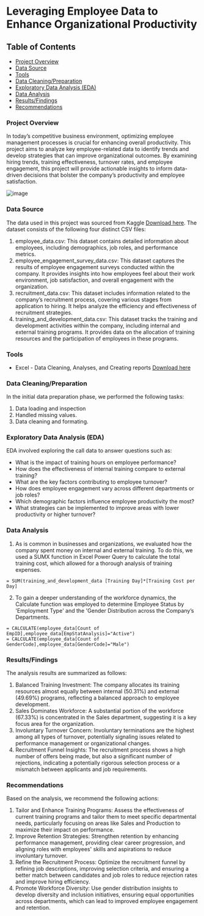 # Leveraging Employee Data to Enhance Organizational Productivity

## Table of Contents
- [Project Overview](#project-overview)
- [Data Source](#data-source)
- [Tools](#tools)
- [Data Cleaning/Preparation](#data-cleaningpreparation)
- [Exploratory Data Analysis (EDA)](#exploratory-data-analysis-eda)
- [Data Analysis](#data-analysis)
- [Results/Findings](#resultsfindings)
- [Recommendations](#recommendations)

### Project Overview
In today’s competitive business environment, optimizing employee management processes is crucial for enhancing overall productivity. This project aims to analyze key employee-related data to identify trends and develop strategies that can improve organizational outcomes. By examining hiring trends, training effectiveness, turnover rates, and employee engagement, this project will provide actionable insights to inform data-driven decisions that bolster the company’s productivity and employee satisfaction.

![image](https://github.com/user-attachments/assets/78325765-1607-4abe-81bc-3509074cff2a)

### Data Source
The data used in this project was sourced from Kaggle [Download here](https://www.kaggle.com/datasets/ravindrasinghrana/employeedataset). The dataset consists of the following four distinct CSV files:
1. employee_data.csv: This dataset contains detailed information about employees, including demographics, job roles, and performance metrics.
2. employee_engagement_survey_data.csv: This dataset captures the results of employee engagement surveys conducted within the company. It provides insights into how employees feel about their work environment, job satisfaction, and overall engagement with the organization.
3. recruitment_data.csv: This dataset includes information related to the company’s recruitment process, covering various stages from application to hiring. It helps analyze the efficiency and effectiveness of recruitment strategies.
4. training_and_development_data.csv: This dataset tracks the training and development activities within the company, including internal and external training programs. It provides data on the allocation of training resources and the participation of employees in these programs.

### Tools
 - Excel - Data Cleaning, Analyses, and Creating reports [Download here](https://microsoft.com)

### Data Cleaning/Preparation
In the initial data preparation phase, we performed the following tasks:
1. Data loading and inspection
2. Handled missing values.
3. Data cleaning and formating.

### Exploratory Data Analysis (EDA)
EDA involved exploring the call data to answer questions such as:
- What is the impact of training hours on employee performance?
- How does the effectiveness of internal training compare to external training?
- What are the key factors contributing to employee turnover?
- How does employee engagement vary across different departments or job roles?
- Which demographic factors influence employee productivity the most?
- What strategies can be implemented to improve areas with lower productivity or higher turnover?

### Data Analysis
1. As is common in businesses and organizations, we evaluated how the company spent money on internal and external training. To do this, we used a SUMX function in Excel Power Query to calculate the total training cost, which allowed for a thorough analysis of training expenses.
```DAX Calculations
= SUM(training_and_development_data [Training Day]*[Training Cost per Day]
```
2. To gain a deeper understanding of the workforce dynamics, the Calculate function was employed to determine Employee Status by 'Employment Type' and the 'Gender Distribution across the Company’s Departments.
```
= CALCULATE(employee_data[Count of EmpID],employee_data[EmpStatAnalysis]="Active")
= CALCULATE(employee_data[Count of GenderCode],employee_data[GenderCode]="Male")

```

### Results/Findings
The analysis results are summarized as follows:
1. Balanced Training Investment: The company allocates its training resources almost equally between internal (50.31%) and external (49.69%) programs, reflecting a balanced approach to employee development.
2. Sales Dominates Workforce: A substantial portion of the workforce (67.33%) is concentrated in the Sales department, suggesting it is a key focus area for the organization.
3. Involuntary Turnover Concern: Involuntary terminations are the highest among all types of turnover, potentially signaling issues related to performance management or organizational changes.
4. Recruitment Funnel Insights: The recruitment process shows a high number of offers being made, but also a significant number of rejections, indicating a potentially rigorous selection process or a mismatch between applicants and job requirements.

### Recommendations
Based on the analysis, we recommend the following actions:
1. Tailor and Enhance Training Programs: Assess the effectiveness of current training programs and tailor them to meet specific departmental needs, particularly focusing on areas like Sales and Production to maximize their impact on performance.
2. Improve Retention Strategies: Strengthen retention by enhancing performance management, providing clear career progression, and aligning roles with employees' skills and aspirations to reduce involuntary turnover.
3. Refine the Recruitment Process: Optimize the recruitment funnel by refining job descriptions, improving selection criteria, and ensuring a better match between candidates and job roles to reduce rejection rates and improve hiring efficiency.
4. Promote Workforce Diversity: Use gender distribution insights to develop diversity and inclusion initiatives, ensuring equal opportunities across departments, which can lead to improved employee engagement and retention.
